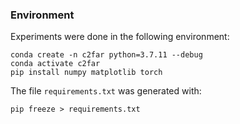 ### Environment

Experiments were done in the following environment:

```
conda create -n c2far python=3.7.11 --debug
conda activate c2far
pip install numpy matplotlib torch
```

The file `requirements.txt` was generated with:

```
pip freeze > requirements.txt
```
